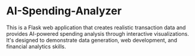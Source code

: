 # AI-Spending-Analyzer
This is a Flask web application that creates realistic transaction data and provides AI-powered spending analysis through interactive visualizations. It's designed to demonstrate data generation, web development, and financial analytics skills.
